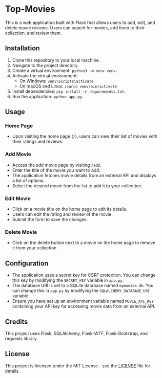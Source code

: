 # Top-Movies

This is a web application built with Flask that allows users to add, edit, and delete movie reviews. Users can search for movies, add them to their collection, and review them.

## Installation

1. Clone this repository to your local machine.
2. Navigate to the project directory.
3. Create a virtual environment: `python3 -m venv venv`.
4. Activate the virtual environment:
   - On Windows: `venv\Scripts\activate`
   - On macOS and Linux: `source venv/bin/activate`
5. Install dependencies: `pip install -r requirements.txt`.
6. Run the application: `python app.py`.

## Usage

### Home Page
- Upon visiting the home page (`/`), users can view their list of movies with their ratings and reviews.

### Add Movie
- Access the add movie page by visiting `/add`.
- Enter the title of the movie you want to add.
- The application fetches movie details from an external API and displays a list of options.
- Select the desired movie from the list to add it to your collection.

### Edit Movie
- Click on a movie title on the home page to edit its details.
- Users can edit the rating and review of the movie.
- Submit the form to save the changes.

### Delete Movie
- Click on the delete button next to a movie on the home page to remove it from your collection.

## Configuration

- The application uses a secret key for CSRF protection. You can change this key by modifying the `SECRET_KEY` variable in `app.py`.
- The database URI is set to a SQLite database named `mymovies.db`. You can change this in `app.py` by modifying the `SQLALCHEMY_DATABASE_URI` variable.
- Ensure you have set up an environment variable named `MOVIE_API_KEY` containing your API key for accessing movie data from an external API.

## Credits

This project uses Flask, SQLAlchemy, Flask-WTF, Flask-Bootstrap, and requests library.

## License

This project is licensed under the MIT License - see the [LICENSE](LICENSE) file for details.
